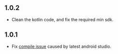 ## 1.0.2

* Clean the kotlin code, and fix the required min sdk.

## 1.0.1

* Fix [compile issue](https://github.com/djeddi-yacine/android_x_storage/issues/3) caused by latest android studio.